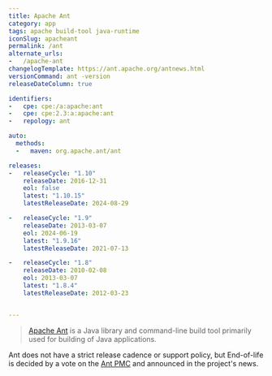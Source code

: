 ```yaml
---
title: Apache Ant
category: app
tags: apache build-tool java-runtime
iconSlug: apacheant
permalink: /ant
alternate_urls:
-   /apache-ant
changelogTemplate: https://ant.apache.org/antnews.html
versionCommand: ant -version
releaseDateColumn: true

identifiers:
-   cpe: cpe:/a:apache:ant
-   cpe: cpe:2.3:a:apache:ant
-   repology: ant

auto:
  methods:
  -   maven: org.apache.ant/ant

releases:
-   releaseCycle: "1.10"
    releaseDate: 2016-12-31
    eol: false
    latest: "1.10.15"
    latestReleaseDate: 2024-08-29

-   releaseCycle: "1.9"
    releaseDate: 2013-03-07
    eol: 2024-06-19
    latest: "1.9.16"
    latestReleaseDate: 2021-07-13

-   releaseCycle: "1.8"
    releaseDate: 2010-02-08
    eol: 2013-03-07
    latest: "1.8.4"
    latestReleaseDate: 2012-03-23


---
```


> [Apache Ant](https://ant.apache.org/) is a Java library and command-line build tool primarily used for building of Java applications.

Ant does not have a strict release cadence or support policy, but End-of-life is decided by a vote on the [Ant PMC](https://ant.apache.org/contributors.html) and announced in the project's news.
